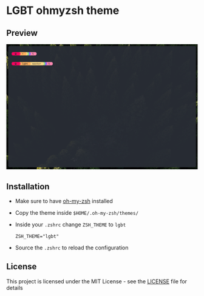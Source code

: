 # LGBT ohmyzsh theme

## Preview

![preview](screenshots/preview.png)

## Installation

- Make sure to have [oh-my-zsh](https://ohmyz.sh/) installed

- Copy the theme inside `$HOME/.oh-my-zsh/themes/`

- Inside your `.zshrc` change `ZSH_THEME` to `lgbt`

  ```shell
  ZSH_THEME="lgbt"
  ```

- Source the `.zshrc` to reload the configuration


## License

This project is licensed under the MIT License - see the [LICENSE](LICENSE) file for details
